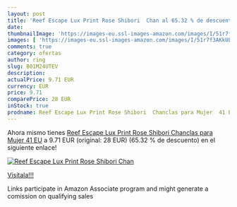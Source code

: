 ```yaml
---
layout: post
title: 'Reef Escape Lux Print Rose Shibori  Chan al 65.32 % de descuento'
date: 
thumbnailImage: 'https://images-eu.ssl-images-amazon.com/images/I/51r7f3AKkUL._SL200_.jpg'
images: [ 'https://images-eu.ssl-images-amazon.com/images/I/51r7f3AKkUL._SL200_.jpg' ]
comments: true
category: ofertas
author: ring
slug: B01M24UTEV
description:
actualPrice: 9.71 EUR
currency: EUR
price: 9.71
comparePrice: 28 EUR
inStock: true
prodname: Reef Escape Lux Print Rose Shibori  Chanclas para Mujer  41 EU
---
```


Ahora mismo tienes [Reef Escape Lux Print Rose Shibori  Chanclas para Mujer  41 EU](https://www.amazon.es/dp/B01M24UTEV/?tag=tolees-21) a 9.71 EUR (original: 28 EUR) (65.32 %  de descuento) en el siguiente enlace!

[![Reef Escape Lux Print Rose Shibori  Chan](https://images-eu.ssl-images-amazon.com/images/I/51r7f3AKkUL._SL200_.jpg)](https://www.amazon.es/dp/B01M24UTEV/?tag=tolees-21)

[Visítala!!!](https://www.amazon.es/dp/B01M24UTEV/?tag=tolees-21)

Links participate in Amazon Associate program and might generate a comission on qualifying sales
